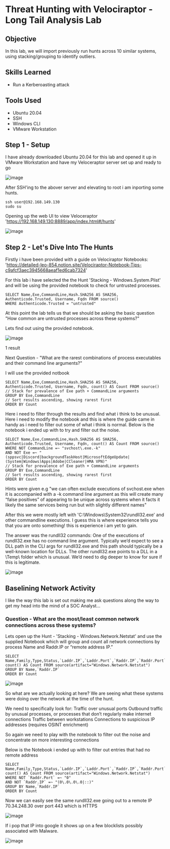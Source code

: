 # Threat Hunting with Velociraptor - Long Tail Analysis Lab

## Objective

In this lab, we will import previously run hunts across 10 similar systems, using stacking/grouping to identify outliers. 

## Skills Learned
- Run a Kerberoasting attack

## Tools Used
- Ubuntu 20.04
- SSH
- Windows CLI
- VMware Workstation


## Step 1 - Setup

I have already downloaded Ubuntu 20.04 for this lab and opened it up in VMware Workstation and have my Veloceraptor server set up and ready to go

![image](https://github.com/Matt4llan/Threat-Hunting-with-Velociraptor/assets/156334555/c398f222-591a-43da-aa31-9b0e8910757e)

After SSH'ing to the abover server and elevating to root i am inporting some hunts.

```
ssh user@192.168.149.130
sudo su
```

Opening up the web UI to view Veloceraptor 'https://192.168.149.130:8889/app/index.html#/hunts'

![image](https://github.com/Matt4llan/Threat-Hunting-with-Velociraptor/assets/156334555/0ef9545f-daca-44be-9782-32a1229227dc)


## Step 2 - Let's Dive Into The Hunts

Firstly i have been provided with a guide on Velociraptor Notebooks: 'https://detailed-leo-854.notion.site/Velociraptor-Notebook-Tips-c9afcf3aec3945668aeaf1ed6cab7324'

For this lab i have selected the the Hunt 'Stacking - Windows.System.Plist' and will be using the provided notebook to check for untrusted processes.

```
SELECT Name,Exe,CommandLine,Hash.SHA256 AS SHA256, Authenticode.Trusted, Username, Fqdn FROM source()
WHERE Authenticode.Trusted = "untrusted"
```

At this point the lab tells us that we should be asking the basic question "How common are untrusted processes across these systems?"

Lets find out using the provided notebook.

![image](https://github.com/Matt4llan/Threat-Hunting-with-Velociraptor/assets/156334555/d092d9bc-99e6-4765-bdf1-89abea40f53b)

1 result

Next Question - "What are the rarest combinations of process executables and their command line arguments?"

I will use the provided notbook

```
SELECT Name,Exe,CommandLine,Hash.SHA256 AS SHA256, Authenticode.Trusted, Username, Fqdn, count() AS Count FROM source()
// Stack for prevalence of Exe path + CommandLine arguments
GROUP BY Exe,CommandLine
// Sort results ascending, showing rarest first
ORDER BY Count
```

Here i need to filter through the results and find what i think to be unusual. Here i need to modify the notebook and this is where the guide came in handy as i need to filter out some of what i think is normal. Below is the notebook i ended up with to try and filter out the noise.

```
SELECT Name,Exe,CommandLine,Hash.SHA256 AS SHA256, Authenticode.Trusted, Username, Fqdn, count() AS Count FROM source()
WHERE NOT CommandLine =~ "svchost\.exe.-k"
AND NOT Exe =~ "(sppsvc|Discord|backgroundTaskHost|MicrosoftEdgeUpdate|(System|Windows)Apps|Adobe|CCleaner|HMA VPN)"
// Stack for prevalence of Exe path + CommandLine arguments
GROUP BY Exe,CommandLine
// Sort results ascending, showing rarest first
ORDER BY Count
```

Hints were given e.g "we can often exclude executions of svchost.exe when it is accompanied with a -k command line argument as this will create many “false positives” of appearing to be unique across systems when it facts it likely the same services being run but with slightly different names"

After this we were mostly left with 'C:\Windows\System32\rundll32.exe' and other commandline executions. I guess this is where experience tells you that you are onto something! this is experience i am yet to gain. 

The answer was the rundll32 commands:
One of the executions of rundll32.exe has no command line argument. Typically we’d expect to see a DLL path in the CLI args for rundll32.exe and this path should typically be a well-known location for DLLs.
The other rundll32.exe points to a DLL in a \\Temp\\ folder which is unusual. We’d need to dig deeper to know for sure if this is legitimate.

![image](https://github.com/Matt4llan/Threat-Hunting-with-Velociraptor/assets/156334555/8e69ed28-1a00-40b3-ac7c-6fc7648062a0)

## Baselining Network Activity

I like the way this lab is set out making me ask questions along the way to get my head into the mind of a SOC Analyst... 

### Question - What are the most/least common network connections across these systems?

Lets open up the Hunt - 'Stacking - Windows.Network.Netstat' and use the supplied Notebook which will group and count all network connections by process Name and Raddr.IP or “remote address IP.”

```
SELECT Name,Family,Type,Status,`Laddr.IP`,`Laddr.Port`,`Raddr.IP`,`Raddr.Port`,Fqdn, count() AS Count FROM source(artifact="Windows.Network.Netstat")
GROUP BY Name,`Raddr.IP`
ORDER BY Count
```

![image](https://github.com/Matt4llan/Threat-Hunting-with-Velociraptor/assets/156334555/43c384af-01d0-4854-a6a7-c1f1ad1482a1)

So what are we actually looking at here? We are seeing what these systems were doing over the network at the time of the hunt.

We need to specifically look for:
  Traffic over unusual ports
  Outbound traffic by unusual processes, or processes that don’t regularly make internet connections
  Traffic between workstations
  Connections to suspicious IP addresses (requires OSINT enrichment)

So again we need to play with the notebook to filter out the noise and concentrate on more interesting connections
  
Below is the Notebook i ended up with to filter out entries that had no remote address

```
SELECT Name,Family,Type,Status,`Laddr.IP`,`Laddr.Port`,`Raddr.IP`,`Raddr.Port`,Fqdn, count() AS Count FROM source(artifact="Windows.Network.Netstat")
WHERE NOT `Raddr.Port` =~ "0"
AND NOT `Raddr.IP` =~ "(0\.0\.0\.0|::)"
GROUP BY Name,`Raddr.IP`
ORDER BY Count
```

Now we can easily see the same rundll32.exe going out to a remote IP 70.34.248.30 over port 443 which is HTTPS

![image](https://github.com/Matt4llan/Threat-Hunting-with-Velociraptor/assets/156334555/244abae3-0297-4a3a-8198-35e8cd5a648c)

If i pop that IP into google it shows up on a few blocklists possibly associated with Malware.

![image](https://github.com/Matt4llan/Threat-Hunting-with-Velociraptor/assets/156334555/41417b61-645a-4c46-9684-c4862c32313b)







